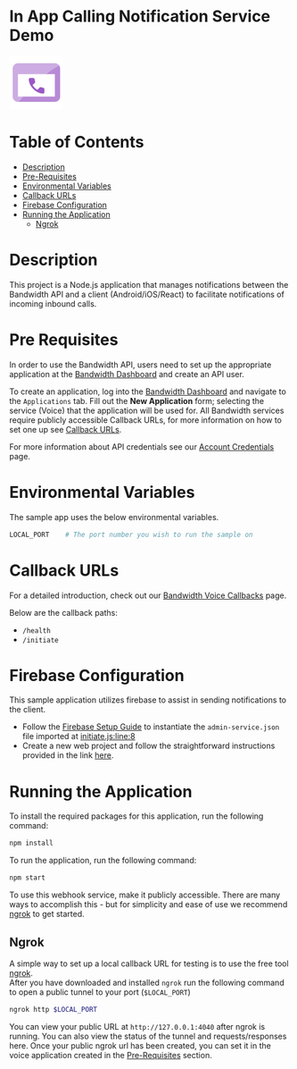 # In App Calling Notification Service Demo

<a href="http://dev.bandwidth.com">
  <img src="icon-in-app.svg" title="Product Quick Start Guide" alt="Product Quick Start Guide"/> <!--src should be image located in repo-->
</a>

# Table of Contents

* [Description](#description)
* [Pre-Requisites](#pre-requisites)
* [Environmental Variables](#environmental-variables)
* [Callback URLs](#callback-urls)
* [Firebase Configuration](#firebase-configuration)
* [Running the Application](#running-the-application)
    * [Ngrok](#ngrok)

# Description

This project is a Node.js application that manages notifications between the Bandwidth API and a client (Android/iOS/React) to facilitate notifications of incoming inbound calls.

# Pre Requisites

In order to use the Bandwidth API, users need to set up the appropriate application at the [Bandwidth Dashboard](https://dashboard.bandwidth.com/) and create an API user.

To create an application, log into the [Bandwidth Dashboard](https://dashboard.bandwidth.com/) and navigate to the `Applications` tab.  Fill out the **New Application** form; selecting the service (Voice) that the application will be used for.  All Bandwidth services require publicly accessible Callback URLs, for more information on how to set one up see [Callback URLs](#callback-urls).

For more information about API credentials see our [Account Credentials](https://dev.bandwidth.com/docs/credentials) page.

# Environmental Variables

The sample app uses the below environmental variables.

```sh
LOCAL_PORT    # The port number you wish to run the sample on
```

# Callback URLs

For a detailed introduction, check out our [Bandwidth Voice Callbacks](https://dev.bandwidth.com/docs/voice/webhooks) page.

Below are the callback paths:
* `/health`
* `/initiate`

# Firebase Configuration

This sample application utilizes firebase to assist in sending notifications to the client. 
* Follow the [Firebase Setup Guide](https://firebase.google.com/docs/admin/setup#initialize_the_sdk_in_non-google_environments) to instantiate the `admin-service.json` file imported at [initiate.js:line:8](https://github.com/Bandwidth-Samples/in-app-calling-notification-service-demo/blob/main/initiate.js#L8)
* Create a new web project and follow the straightforward instructions provided in the link [here](https://firebase.google.com/docs/admin/setup#initialize_the_sdk_in_non-google_environments).

# Running the Application

To install the required packages for this application, run the following command:

```bash
npm install
``` 

To run the application, run the following command:

```bash
npm start
```

To use this webhook service, make it publicly accessible. There are many ways to accomplish this - but for simplicity and ease of use we recommend [ngrok](https://ngrok.com/) to get started. 

## Ngrok

A simple way to set up a local callback URL for testing is to use the free tool [ngrok](https://ngrok.com/).  
After you have downloaded and installed `ngrok` run the following command to open a public tunnel to your port (`$LOCAL_PORT`)

```sh
ngrok http $LOCAL_PORT
```

You can view your public URL at `http://127.0.0.1:4040` after ngrok is running.  You can also view the status of the tunnel and requests/responses here. Once your public ngrok url has been created, you can set it in the voice application created in the [Pre-Requisites](#pre-requisites) section.
